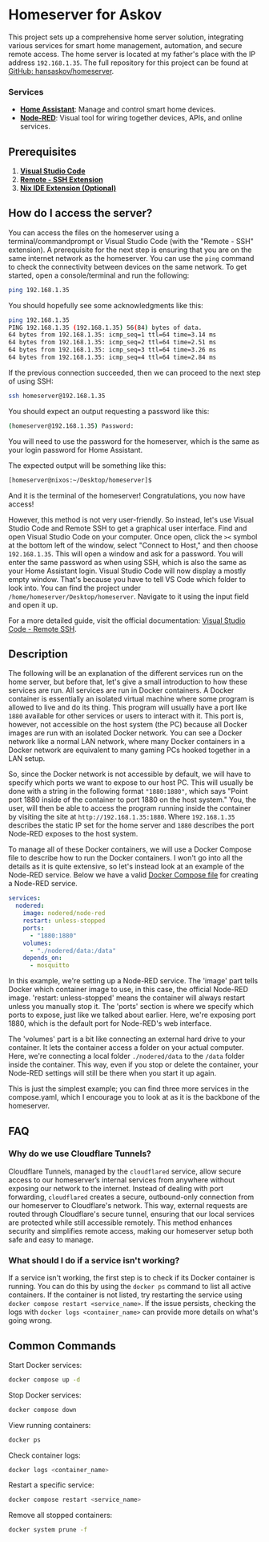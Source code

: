 # Homeserver for Askov

This project sets up a comprehensive home server solution, integrating various services for smart home management, automation, and secure remote access. The home server is located at my father's place with the IP address `192.168.1.35`. The full repository for this project can be found at [GitHub: hansaskov/homeserver](https://github.com/hansaskov/homeserver).

### Services

- **[Home Assistant](http://192.168.1.35:8123)**: Manage and control smart home devices.
- **[Node-RED](http://192.168.1.35:1880)**: Visual tool for wiring together devices, APIs, and online services.

## Prerequisites

1. **[Visual Studio Code](https://code.visualstudio.com/Download)**
2. **[Remote - SSH Extension](https://marketplace.visualstudio.com/items?itemName=ms-vscode-remote.remote-ssh)**
3. **[Nix IDE Extension (Optional)](https://marketplace.visualstudio.com/items?itemName=jnoortheen.nix-ide)**

## How do I access the server?

You can access the files on the homeserver using a terminal/commandprompt or Visual Studio Code (with the "Remote - SSH" extension). A prerequisite for the next step is ensuring that you are on the same internet network as the homeserver. You can use the `ping` command to check the connectivity between devices on the same network. To get started, open a console/terminal and run the following:

```bash
ping 192.168.1.35
```

You should hopefully see some acknowledgments like this:

```bash
ping 192.168.1.35
PING 192.168.1.35 (192.168.1.35) 56(84) bytes of data.
64 bytes from 192.168.1.35: icmp_seq=1 ttl=64 time=3.14 ms
64 bytes from 192.168.1.35: icmp_seq=2 ttl=64 time=2.51 ms
64 bytes from 192.168.1.35: icmp_seq=3 ttl=64 time=3.26 ms
64 bytes from 192.168.1.35: icmp_seq=4 ttl=64 time=2.84 ms
```

If the previous connection succeeded, then we can proceed to the next step of using SSH:

```bash
ssh homeserver@192.168.1.35
```

You should expect an output requesting a password like this:

```bash
(homeserver@192.168.1.35) Password: 
```

You will need to use the password for the homeserver, which is the same as your login password for Home Assistant.

The expected output will be something like this:

```bash
[homeserver@nixos:~/Desktop/homeserver]$ 
```

And it is the terminal of the homeserver! Congratulations, you now have access!

However, this method is not very user-friendly. So instead, let's use Visual Studio Code and Remote SSH to get a graphical user interface. Find and open Visual Studio Code on your computer. Once open, click the `><` symbol at the bottom left of the window, select "Connect to Host," and then choose `192.168.1.35`. This will open a window and ask for a password. You will enter the same password as when using SSH, which is also the same as your Home Assistant login. Visual Studio Code will now display a mostly empty window. That's because you have to tell VS Code which folder to look into. You can find the project under `/home/homeserver/Desktop/homeserver`. Navigate to it using the input field and open it up.

For a more detailed guide, visit the official documentation: [Visual Studio Code - Remote SSH](https://code.visualstudio.com/docs/remote/ssh#_connect-to-a-remote-host).

## Description

The following will be an explanation of the different services run on the home server, but before that, let's give a small introduction to how these services are run. All services are run in Docker containers. A Docker container is essentially an isolated virtual machine where some program is allowed to live and do its thing. This program will usually have a port like `1880` available for other services or users to interact with it. This port is, however, not accessible on the host system (the PC) because all Docker images are run with an isolated Docker network. You can see a Docker network like a normal LAN network, where many Docker containers in a Docker network are equivalent to many gaming PCs hooked together in a LAN setup.

So, since the Docker network is not accessible by default, we will have to specify which ports we want to expose to our host PC. This will usually be done with a string in the following format `"1880:1880"`, which says "Point port 1880 inside of the container to port 1880 on the host system." You, the user, will then be able to access the program running inside the container by visiting the site at `http://192.168.1.35:1880`. Where `192.168.1.35` describes the static IP set for the home server and `1880` describes the port Node-RED exposes to the host system.

To manage all of these Docker containers, we will use a Docker Compose file to describe how to run the Docker containers. I won't go into all the details as it is quite extensive, so let's instead look at an example of the Node-RED service. Below we have a valid [Docker Compose file](compose.yaml) for creating a Node-RED service.

```yaml
services:
  nodered:
    image: nodered/node-red
    restart: unless-stopped
    ports:
      - "1880:1880"
    volumes:
      - "./nodered/data:/data"
    depends_on:
      - mosquitto
```

In this example, we're setting up a Node-RED service. The 'image' part tells Docker which container image to use, in this case, the official Node-RED image. 'restart: unless-stopped' means the container will always restart unless you manually stop it. The 'ports' section is where we specify which ports to expose, just like we talked about earlier. Here, we're exposing port 1880, which is the default port for Node-RED's web interface.

The 'volumes' part is a bit like connecting an external hard drive to your container. It lets the container access a folder on your actual computer. Here, we're connecting a local folder `./nodered/data` to the `/data` folder inside the container. This way, even if you stop or delete the container, your Node-RED settings will still be there when you start it up again.

This is just the simplest example; you can find three more services in the compose.yaml, which I encourage you to look at as it is the backbone of the homeserver.

## FAQ

### Why do we use Cloudflare Tunnels?

Cloudflare Tunnels, managed by the `cloudflared` service, allow secure access to our homeserver’s internal services from anywhere without exposing our network to the internet. Instead of dealing with port forwarding, `cloudflared` creates a secure, outbound-only connection from our homeserver to Cloudflare's network. This way, external requests are routed through Cloudflare's secure tunnel, ensuring that our local services are protected while still accessible remotely. This method enhances security and simplifies remote access, making our homeserver setup both safe and easy to manage.

### What should I do if a service isn't working?

If a service isn't working, the first step is to check if its Docker container is running. You can do this by using the `docker ps` command to list all active containers. If the container is not listed, try restarting the service using `docker compose restart <service_name>`. If the issue persists, checking the logs with `docker logs <container_name>` can provide more details on what's going wrong.

## Common Commands

Start Docker services:

```bash
docker compose up -d
```

Stop Docker services:

```bash
docker compose down
```

View running containers:

```bash
docker ps
```

Check container logs:

```bash
docker logs <container_name>
```

Restart a specific service:

```bash
docker compose restart <service_name>
```

Remove all stopped containers:

```bash
docker system prune -f
```